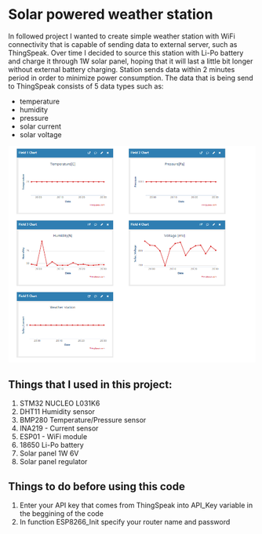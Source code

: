 # Solar powered weather station
In followed project I wanted to create simple weather station with WiFi connectivity that is capable of sending data to external server, such as ThingSpeak.
Over time I decided to source this station with Li-Po battery and charge it through 1W solar panel, hoping that it will last a little bit longer without external battery charging.
Station sends data within 2 minutes period in order to minimize power consumption. The data that is being send to ThingSpeak consists of 5 data types such as:
- temperature
- humidity
- pressure
- solar current
- solar voltage

![ThingSpeak data graphs](weather_station.PNG)

## Things that I used in this project:
1. STM32 NUCLEO L031K6
2. DHT11 Humidity sensor
3. BMP280 Temperature/Pressure sensor
4. INA219 - Current sensor
5. ESP01 - WiFi module
6. 18650 Li-Po battery
7. Solar panel 1W 6V
8. Solar panel regulator


## Things to do before using this code
1.  Enter your API key that comes from ThingSpeak into API_Key variable in the beggining of the code
2.  In function ESP8266_Init specify your router name and password
